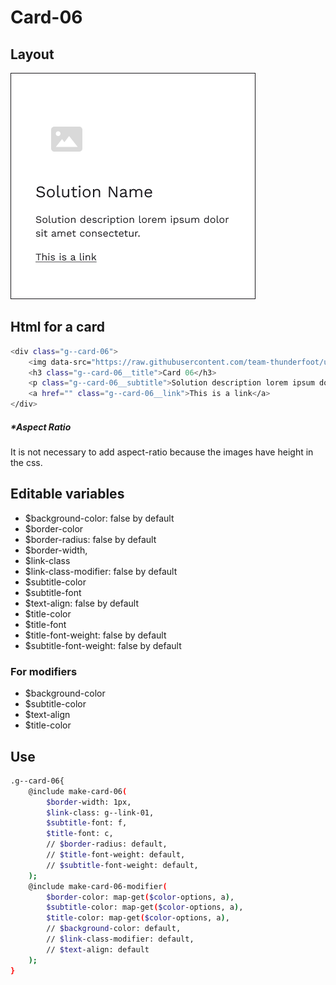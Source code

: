 # Card-06

## Layout

![alt text][card-06]

[card-06]: /src/img/global-components/card/card-06.png

## Html for a card

```sh
<div class="g--card-06">
    <img data-src="https://raw.githubusercontent.com/team-thunderfoot/ui/main/src/img/global-components/card/card-img-placeholder.png" src="/src/img/global-components/placeholder.jpg" alt="alt text" class="g--card-06__media g--lazy-01">
    <h3 class="g--card-06__title">Card 06</h3>
    <p class="g--card-06__subtitle">Solution description lorem ipsum dolor sit amet consectetur.</p>
    <a href="" class="g--card-06__link">This is a link</a>
</div>
```

##### \*Aspect Ratio

It is not necessary to add aspect-ratio because the images have height in the css.

## Editable variables

- $background-color: false by default
- $border-color
- $border-radius: false by default
- $border-width,
- $link-class
- $link-class-modifier: false by default
- $subtitle-color
- $subtitle-font
- $text-align: false by default
- $title-color
- $title-font
- $title-font-weight: false by default
- $subtitle-font-weight: false by default

### For modifiers

- $background-color
- $subtitle-color
- $text-align
- $title-color

## Use

```sh
.g--card-06{
    @include make-card-06(
        $border-width: 1px,
        $link-class: g--link-01,
        $subtitle-font: f,
        $title-font: c,
        // $border-radius: default,
        // $title-font-weight: default,
        // $subtitle-font-weight: default,
    );
    @include make-card-06-modifier(
        $border-color: map-get($color-options, a),
        $subtitle-color: map-get($color-options, a),
        $title-color: map-get($color-options, a),
        // $background-color: default,
        // $link-class-modifier: default,
        // $text-align: default
    );
}
```
